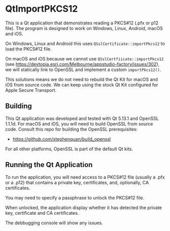 # QtImportPKCS12

This is a Qt application that demonstrates reading a PKCS#12 (.pfx or p12 file).
The program is designed to work on Windows, Linux, Android, macOS and iOS.

On Windows, Linux and Android this uses `QSslCertificate::importPkcs12` to load the PKCS#12 file.

On macOS and iOS because we cannot use `QSslCertfiicate::importPkcs12` (see https://devtopia.esri.com/Melbourne/appstudio-factory/issues/302), we will statically link to OpenSSL and implement a custom `importPkcs12()`.

This solutions means we do not need to rebuild the Qt Kit for macOS and iOS from source code. We can keep using the stock Qt Kit configured for Apple Secure Transport.

## Building

This Qt application was developed and tested with Qt 5.13.1 and OpenSSL 1.1.1d.
For macOS and iOS, you will need to build OpenSSL from source code.
Consult this repo for building the OpenSSL prerequisites:

 - https://github.com/stephenquan/build_openssl
  
For all other platforms, OpenSSL is part of the default Qt kits.

## Running the Qt Application

To run the application, you will need access to a PKCS#12 file (usually a .pfx or a .p12)
that contains a private key, certificates, and, optionally, CA certificates.

You may need to specify a passphrase to unlock the PKCS#12 file.

When unlocked, the application display whether it has detected the private key,
certificate and CA certificates.

The debbugging console will show any issues.
